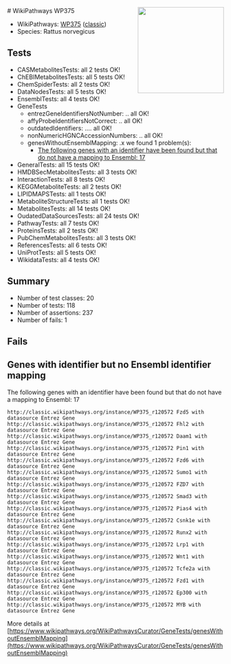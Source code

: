 <img style="float: right; width: 200px" src="https://upload.wikimedia.org/wikipedia/commons/thumb/8/83/Wplogo_with_text_500.png/640px-Wplogo_with_text_500.png" />
# WikiPathways WP375

* WikiPathways: [WP375](https://wikipathways.org/pathways/WP375) ([classic](https://classic.wikipathways.org/instance/WP375))
* Species: Rattus norvegicus
## Tests
* CASMetabolitesTests: all 2 tests OK!
* ChEBIMetabolitesTests: all 5 tests OK!
* ChemSpiderTests: all 2 tests OK!
* DataNodesTests: all 5 tests OK!
* EnsemblTests: all 4 tests OK!
* GeneTests
    * entrezGeneIdentifiersNotNumber: .. all OK!
    * affyProbeIdentifiersNotCorrect: .. all OK!
    * outdatedIdentifiers: .... all OK!
    * nonNumericHGNCAccessionNumbers: .. all OK!
    * genesWithoutEnsemblMapping: .x we found 1 problem(s):
        * [The following genes with an identifier have been found but that do not have a mapping to Ensembl: 17](#c4e54314)
* GeneralTests: all 15 tests OK!
* HMDBSecMetabolitesTests: all 3 tests OK!
* InteractionTests: all 8 tests OK!
* KEGGMetaboliteTests: all 2 tests OK!
* LIPIDMAPSTests: all 1 tests OK!
* MetaboliteStructureTests: all 1 tests OK!
* MetabolitesTests: all 14 tests OK!
* OudatedDataSourcesTests: all 24 tests OK!
* PathwayTests: all 7 tests OK!
* ProteinsTests: all 2 tests OK!
* PubChemMetabolitesTests: all 3 tests OK!
* ReferencesTests: all 6 tests OK!
* UniProtTests: all 5 tests OK!
* WikidataTests: all 4 tests OK!


## Summary

* Number of test classes: 20
* Number of tests: 118
* Number of assertions: 237
* Number of fails: 1

## Fails

<a name="c4e54314" />

## Genes with identifier but no Ensembl identifier mapping

The following genes with an identifier have been found but that do not have a mapping to Ensembl: 17
```
http://classic.wikipathways.org/instance/WP375_r120572 Fzd5 with datasource Entrez Gene
http://classic.wikipathways.org/instance/WP375_r120572 Fhl2 with datasource Entrez Gene
http://classic.wikipathways.org/instance/WP375_r120572 Daam1 with datasource Entrez Gene
http://classic.wikipathways.org/instance/WP375_r120572 Pin1 with datasource Entrez Gene
http://classic.wikipathways.org/instance/WP375_r120572 Fzd6 with datasource Entrez Gene
http://classic.wikipathways.org/instance/WP375_r120572 Sumo1 with datasource Entrez Gene
http://classic.wikipathways.org/instance/WP375_r120572 FZD7 with datasource Entrez Gene
http://classic.wikipathways.org/instance/WP375_r120572 Smad3 with datasource Entrez Gene
http://classic.wikipathways.org/instance/WP375_r120572 Pias4 with datasource Entrez Gene
http://classic.wikipathways.org/instance/WP375_r120572 Csnk1e with datasource Entrez Gene
http://classic.wikipathways.org/instance/WP375_r120572 Runx2 with datasource Entrez Gene
http://classic.wikipathways.org/instance/WP375_r120572 Lrp1 with datasource Entrez Gene
http://classic.wikipathways.org/instance/WP375_r120572 Wnt1 with datasource Entrez Gene
http://classic.wikipathways.org/instance/WP375_r120572 Tcfe2a with datasource Entrez Gene
http://classic.wikipathways.org/instance/WP375_r120572 Fzd1 with datasource Entrez Gene
http://classic.wikipathways.org/instance/WP375_r120572 Ep300 with datasource Entrez Gene
http://classic.wikipathways.org/instance/WP375_r120572 MYB with datasource Entrez Gene
```

More details at [https://www.wikipathways.org/WikiPathwaysCurator/GeneTests/genesWithoutEnsemblMapping](https://www.wikipathways.org/WikiPathwaysCurator/GeneTests/genesWithoutEnsemblMapping)

